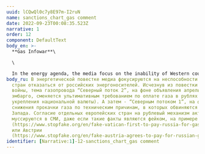 ```yaml
---
uuid: lCQwQl0c7y8E97m-I2ruN
name: sanctions_chart_gas comment
date: 2022-09-23T00:08:35.523Z
narrative: 1
order: 12
component: DefaultText
body_en: >-
  **Gas Infowar**\

  \

  In the energy agenda, the media focus on the inability of Western countries to refuse Russian energy supplies. Having disappeared from the agenda with the outbreak of war, the topic of the Nord Stream 2 pipeline, against the background of the April embargo announcement, is replaced by the ultimatum to pay for gas in rubles (in order to strengthen the national currency). And then - Nord Stream 1, against the background of the reduction of gas pumping for technical reasons, which are blamed on Western countries. The agreement of some European countries on the ruble mechanism is actively discussed in the media, even if such facts are fake, using the example of the Vatican (https://www.stopfake.org/en/fake-vatican-first-to-pay-russia-for-gas-in-rubles/) or Austria (https://www.stopfake.org/en/fake-austria-agrees-to-pay-for-russian-gas-in-rubles/).
body_ru: В энергетической повестке медиа фокусируются на неспособности западных
  стран отказаться от российских энергоносителей. Исчезнув из повестки с началом
  войны, тема газопровода “Северный поток 2”, на фоне объявления апрельских
  эмбарго, сменяется ультимативным требованием по оплате газа в рублях (в целях
  укрепления национальной валюты). А затем - “Северным потоком 1”, на фоне
  снижения прокачки газа по техническим причинам, в которых обвиняются страны
  Запада. Согласие отдельных европейских стран на рублевый механизм активно
  муссируются в СМИ, даже если такие факты являются фейком, на примере Ватикана
  (https://www.stopfake.org/en/fake-vatican-first-to-pay-russia-for-gas-in-rubles/)
  или Австрии
  (https://www.stopfake.org/en/fake-austria-agrees-to-pay-for-russian-gas-in-rubles/).
identifier: [Narrative:1]-12-sanctions_chart_gas comment
---
```

